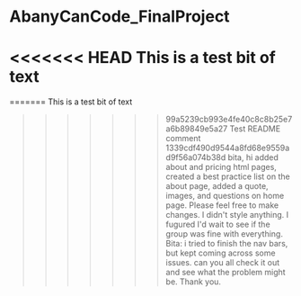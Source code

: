 # AbanyCanCode_FinalProject
<<<<<<< HEAD
This is a test bit of text
=======
=======
This is a test bit of text
>>>>>>> 99a5239cb993e4fe40c8c8b25e7a6b89849e5a27
Test README comment
>>>>>>> 1339cdf490d9544a8fd68e9559ad9f56a074b38d
bita, hi
added about and pricing html pages, created a best practice list on the about page, added a quote, images, and questions on home page. Please feel free to make changes. I didn't style anything. I fugured I'd wait to see if the group was fine with everything.
Bita: i tried to finish the nav bars, but kept coming across some issues. can you all check it out and see what the problem might be. Thank you.